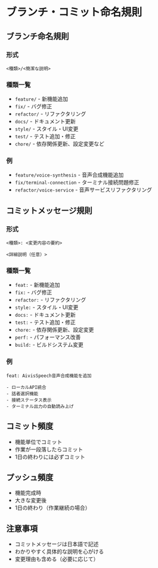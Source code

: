 # ブランチ・コミット命名規則

## ブランチ命名規則

### 形式
```
<種類>/<簡潔な説明>
```

### 種類一覧
- `feature/` - 新機能追加
- `fix/` - バグ修正  
- `refactor/` - リファクタリング
- `docs/` - ドキュメント更新
- `style/` - スタイル・UI変更
- `test/` - テスト追加・修正
- `chore/` - 依存関係更新、設定変更など

### 例
- `feature/voice-synthesis` - 音声合成機能追加
- `fix/terminal-connection` - ターミナル接続問題修正
- `refactor/voice-service` - 音声サービスリファクタリング

## コミットメッセージ規則

### 形式
```
<種類>: <変更内容の要約>

<詳細説明（任意）>
```

### 種類一覧
- `feat:` - 新機能追加
- `fix:` - バグ修正
- `refactor:` - リファクタリング
- `style:` - スタイル・UI変更
- `docs:` - ドキュメント更新
- `test:` - テスト追加・修正
- `chore:` - 依存関係更新、設定変更
- `perf:` - パフォーマンス改善
- `build:` - ビルドシステム変更

### 例
```
feat: AivisSpeech音声合成機能を追加

- ローカルAPI統合
- 話者選択機能
- 接続ステータス表示
- ターミナル出力の自動読み上げ
```

## コミット頻度
- 機能単位でコミット
- 作業が一段落したらコミット
- 1日の終わりには必ずコミット

## プッシュ頻度
- 機能完成時
- 大きな変更後
- 1日の終わり（作業継続の場合）

## 注意事項
- コミットメッセージは日本語で記述
- わかりやすく具体的な説明を心がける
- 変更理由も含める（必要に応じて）